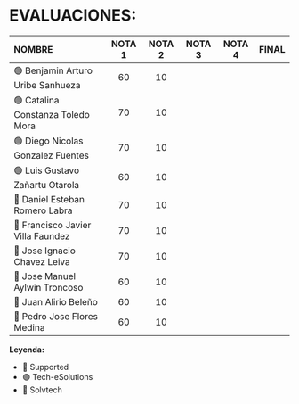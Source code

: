 # EVALUACIONES:

| NOMBRE | NOTA 1 | NOTA 2 | NOTA 3 | NOTA 4 | FINAL |
|:-------|:------:|:------:|:------:|:------:|:-----:|
| 🟢 Benjamin Arturo Uribe Sanhueza |60|10| | | |
| 🟢 Catalina Constanza Toledo Mora |70|10| | | |
| 🟢 Diego Nicolas Gonzalez Fuentes |70|10| | | |
| 🟢 Luis Gustavo Zañartu Otarola   |60|10| | | |
| 🔴 Daniel Esteban Romero Labra    |70|10| | | |
| 🔴 Francisco Javier Villa Faundez |70|10| | | |
| 🔴 Jose Ignacio Chavez Leiva      |70|10| | | |
| 🔵 Jose Manuel Aylwin Troncoso    |60|10| | | |
| 🔵 Juan Alirio Beleño             |60|10| | | |
| 🔵 Pedro Jose Flores Medina       |60|10| | | |

**Leyenda:**
- 🔴 Supported
- 🟢 Tech-eSolutions
- 🔵 Solvtech
